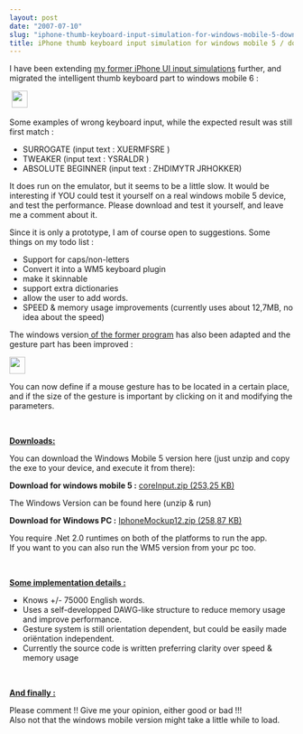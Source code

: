 ```yaml
---
layout: post
date: "2007-07-10"
slug: "iphone-thumb-keyboard-input-simulation-for-windows-mobile-5-download-available"
title: iPhone thumb keyboard input simulation for windows mobile 5 / download available
---
```


<p>
I have been&nbsp;extending <a href="http://www.corebvba.be/blog/IPhone+UI+Study+Keyboard+Text+Input+And+Gestures+Mock+Up+Download+Here.aspx">my&nbsp;former iPhone UI input simulations</a> further, and migrated the intelligent thumb keyboard part to windows mobile 6 : 
</p>
<p>
&nbsp;<img src="/blog/content/binary/iphoneMockupWM6.GIF" border="0" alt="" width="28" height="30" /> 
</p>
<p>
Some examples of wrong keyboard input, while the expected result was still first match : 
</p>
<ul class="rml-list">
	<li>SURROGATE (input text&nbsp;: XUERMFSRE ) </li>
	<li>TWEAKER (input text : YSRALDR ) </li>
	<li>ABSOLUTE BEGINNER (input text : ZHDIMYTR JRHOKKER)</li>
</ul>
<p>
It does run on the emulator, but it seems to be a little slow. It would be interesting if YOU could test it yourself on a real windows mobile 5 device, and test the performance. Please download and test it yourself, and leave me a comment about it. 
</p>
<p>
Since it is only a prototype, I&nbsp;am of course open to suggestions. Some things on my todo list : 
</p>
<ul>
	<li>Support for caps/non-letters </li>
	<li>Convert it into a WM5 keyboard plugin </li>
	<li>make it skinnable </li>
	<li>support extra dictionaries </li>
	<li>allow the user to add words. </li>
	<li>SPEED &amp; memory usage improvements (currently uses about 12,7MB, no idea about the speed)</li>
</ul>
<p>
The windows version<a href="http://www.corebvba.be/blog/IPhone+UI+Study+Keyboard+Text+Input+And+Gestures+Mock+Up+Download+Here.aspx"> of the former program</a> has also been adapted and the gesture part has been improved : 
</p>
<p>
<img src="/blog/content/binary/iphoneMockupPC2.GIF" border="0" alt="" width="28" height="30" /> 
</p>
<p>
You can now define if a mouse gesture has to be located in a certain place, and if the size of the gesture is important by clicking on it and modifying the parameters. 
</p>
<p>
&nbsp;
</p>
<p>
<u><strong>Downloads:</strong></u> 
</p>
<p>
You can download the Windows Mobile 5 version here (just unzip and copy the exe to your device, and execute it from there): 
</p>
<p>
<strong>Download for windows mobile 5 :</strong>&nbsp;<a href="http://www.corebvba.be/blog/content/binary/coreInput.zip">coreInput.zip (253,25 KB)</a> 
</p>
<p>
The Windows Version can be found here (unzip &amp; run) 
</p>
<p>
<strong>Download for Windows&nbsp;PC :</strong> <a href="http://www.corebvba.be/blog/content/binary/IphoneMockup12.zip">IphoneMockup12.zip (258,87 KB)</a> 
</p>
<p>
You require .Net 2.0 runtimes on both of the platforms to run the app.<br />
If you want to you can also run the WM5 version from your pc too. 
</p>
<p>
&nbsp;
</p>
<p>
<u><strong>Some implementation details :</strong></u> 
</p>
<ul>
	<li>Knows +/- 75000 English words. </li>
	<li>Uses a self-developped DAWG-like structure to reduce memory usage and improve performance. </li>
	<li>Gesture system is still orientation dependent, but could be easily made ori&euml;ntation independent. </li>
	<li>Currently the source code is written preferring clarity over speed &amp; memory usage</li>
</ul>
<p>
&nbsp;
</p>
<p>
<u><strong>And finally :</strong></u> 
</p>
<p>
Please comment !! Give me your opinion, either good or bad !!!<br />
Also not that the windows mobile version might take a little while to load. 
</p>
<p>
&nbsp;
</p>
